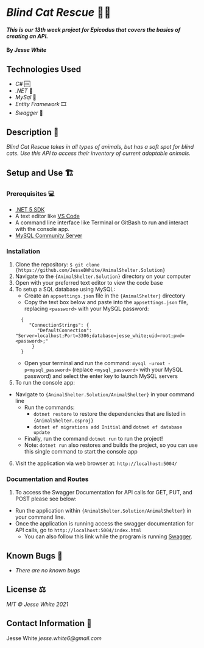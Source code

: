 # _Blind Cat Rescue_ 🐱‍🏍
#### _This is our 13th week project for Epicodus that covers the basics of creating an API._
#### By _Jesse White_
## Technologies Used
* _C#_ 🆒
* _.NET_ 🥅
* _MySql_ 💽
* _Entity Framework_ 🎞
* _Swagger_ 📄
## Description 📜
_Blind Cat Rescue takes in all types of animals, but has a soft spot for blind cats. Use this API to access their inventory of current adoptable animals._
## Setup and Use 🏗

### Prerequisites 💻

- [.NET 5 SDK](https://dotnet.microsoft.com/download/dotnet/5.0)
- A text editor like [VS Code](https://code.visualstudio.com/)
- A command line interface like Terminal or GitBash to run and interact with the console app.
- [MySQL Community Server](https://dev.mysql.com/downloads/file/?id=484914)

### Installation

1. Clone the repository: `$ git clone {https://github.com/JesseDWhite/AnimalShelter.Solution}`
2. Navigate to the `{AnimalShelter.Solution}` directory on your computer
3. Open with your preferred text editor to view the code base
4. To setup a SQL database using MySQL:
   - Create an `appsettings.json` file in the `{AnimalShelter}` directory
   - Copy the text box below and paste into the `appsettings.json` file, replacing `<password>` with your MySQL password:
   ```
     {
        "ConnectionStrings": {
           "DefaultConnection": "Server=localhost;Port=3306;database=jesse_white;uid=root;pwd=<password>;"
         }
     }
   ```
   - Open your terminal and run the command: `mysql -uroot -p<mysql_password>` (replace `<mysql_password>` with your MySQL password) and select the enter key to launch MySQL servers
5. To run the console app:
 - Navigate to `{AnimalShelter.Solution/AnimalShelter}` in your command line
   - Run the commands:
     - `dotnet restore` to restore the dependencies that are listed in `{AnimalShelter.csproj}`
     - `dotnet ef migrations add Initial` and `dotnet ef database update`
   - Finally, run the command `dotnet run` to run the project!
   - Note: `dotnet run` also restores and builds the project, so you can use this single command to start the console app
6. Visit the application via web browser at: `http://localhost:5004/`

### Documentation and Routes
1. To access the Swagger Documentation for API calls for GET, PUT, and POST please see below:
 - Run the application within `{AnimalShelter.Solution/AnimalShelter}` in your command line.
 - Once the application is running access the swagger documentation for API calls, go to `http://localhost:5004/index.html`
    - You can also follow this link while the program is running [Swagger](http://localhost:5004/index.html).
## Known Bugs 🐛
* _There are no known bugs_
## License ⚖
_MIT © Jesse White 2021_
## Contact Information 🤳
Jesse White _jesse.white6@gmail.com_